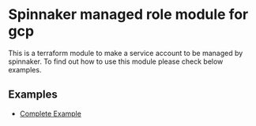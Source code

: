 # Spinnaker managed role module for gcp
This is a terraform module to make a service account to be managed by spinnaker. To find out how to use this module please check below examples.

## Examples
- [Complete Example](https://github.com/tf-mod/terraform-gcp-spinnaker-managed-role/tree/master/examples/complete)
